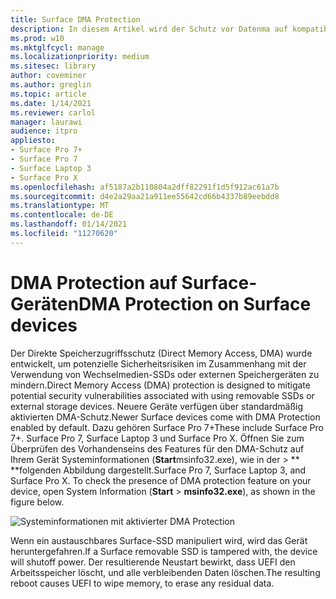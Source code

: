 ```yaml
---
title: Surface DMA Protection
description: In diesem Artikel wird der Schutz vor Datenma auf kompatiblen Geräten mit Surface beschrieben.
ms.prod: w10
ms.mktglfcycl: manage
ms.localizationpriority: medium
ms.sitesec: library
author: coveminer
ms.author: greglin
ms.topic: article
ms.date: 1/14/2021
ms.reviewer: carlol
manager: laurawi
audience: itpro
appliesto:
- Surface Pro 7+
- Surface Pro 7
- Surface Laptop 3
- Surface Pro X
ms.openlocfilehash: af5187a2b110804a2dff82291f1d5f912ac61a7b
ms.sourcegitcommit: d4e2a29aa21a911ee55642cd66b4337b89eebdd8
ms.translationtype: MT
ms.contentlocale: de-DE
ms.lasthandoff: 01/14/2021
ms.locfileid: "11270620"
---
```

# <span data-ttu-id="f33ac-103">DMA Protection auf Surface-Geräten</span><span class="sxs-lookup"><span data-stu-id="f33ac-103">DMA Protection on Surface devices</span></span>

<span data-ttu-id="f33ac-104">Der Direkte Speicherzugriffsschutz (Direct Memory Access, DMA) wurde entwickelt, um potenzielle Sicherheitsrisiken im Zusammenhang mit der Verwendung von Wechselmedien-SSDs oder externen Speichergeräten zu mindern.</span><span class="sxs-lookup"><span data-stu-id="f33ac-104">Direct Memory Access (DMA) protection is designed to mitigate potential security vulnerabilities associated with using removable SSDs or external storage devices.</span></span> <span data-ttu-id="f33ac-105">Neuere Geräte verfügen über standardmäßig aktivierten DMA-Schutz.</span><span class="sxs-lookup"><span data-stu-id="f33ac-105">Newer Surface devices come with DMA Protection enabled by default.</span></span> <span data-ttu-id="f33ac-106">Dazu gehören Surface Pro 7+</span><span class="sxs-lookup"><span data-stu-id="f33ac-106">These include Surface Pro 7+.</span></span> <span data-ttu-id="f33ac-107">Surface Pro 7, Surface Laptop 3 und Surface Pro X.  Öffnen Sie zum Überprüfen des Vorhandenseins des Features für den DMA-Schutz auf Ihrem Gerät Systeminformationen (**Start**msinfo32.exe), wie in der  >  \*\* \*\*folgenden Abbildung dargestellt.</span><span class="sxs-lookup"><span data-stu-id="f33ac-107">Surface Pro 7, Surface Laptop 3, and Surface Pro X.  To check the presence of DMA protection feature on your device, open System Information (**Start** > **msinfo32.exe**), as shown in the figure below.</span></span>

![Systeminformationen mit aktivierter DMA Protection](images/systeminfodma.png)

<span data-ttu-id="f33ac-109">Wenn ein austauschbares Surface-SSD manipuliert wird, wird das Gerät heruntergefahren.</span><span class="sxs-lookup"><span data-stu-id="f33ac-109">If a Surface removable SSD is tampered with, the device will shutoff power.</span></span> <span data-ttu-id="f33ac-110">Der resultierende Neustart bewirkt, dass UEFI den Arbeitsspeicher löscht, und alle verbleibenden Daten löschen.</span><span class="sxs-lookup"><span data-stu-id="f33ac-110">The resulting reboot causes UEFI to wipe memory, to erase any residual data.</span></span>
